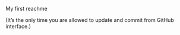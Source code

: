 My first reachme



(It’s the only time you are allowed to update and commit from GitHub interface.)

